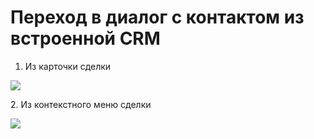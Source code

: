# Переход в диалог с контактом из встроенной CRM



1. Из карточки сделки

![](../../.gitbook/assets/IjIlU8Ed\_pQ.jpg)



2\. Из контекстного меню сделки

![](../../.gitbook/assets/XfxoFdk3Uew.jpg)
